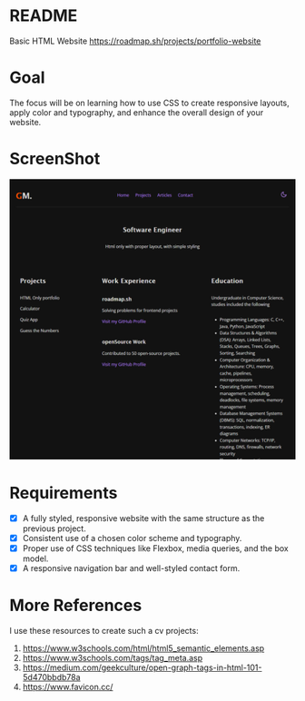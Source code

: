 # README

Basic HTML Website
https://roadmap.sh/projects/portfolio-website

# Goal

The focus will be on learning how to use CSS to create responsive layouts, apply color and typography, and enhance the overall design of your website.

# ScreenShot

![alt text](Portfolio-screenshot-1.png)

# Requirements

- [x] A fully styled, responsive website with the same structure as the previous project.
- [x] Consistent use of a chosen color scheme and typography.
- [x] Proper use of CSS techniques like Flexbox, media queries, and the box model.
- [x] A responsive navigation bar and well-styled contact form.

# More References

I use these resources to create such a cv projects:

1. https://www.w3schools.com/html/html5_semantic_elements.asp
2. https://www.w3schools.com/tags/tag_meta.asp
3. https://medium.com/geekculture/open-graph-tags-in-html-101-5d470bbdb78a
4. https://www.favicon.cc/
